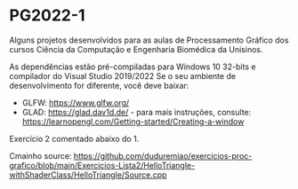 # PG2022-1
Alguns projetos desenvolvidos para as aulas de Processamento Gráfico dos cursos Ciência da Computação e Engenharia Biomédica da Unisinos.

As dependências estão pré-compiladas para Windows 10 32-bits e compilador do Visual Studio 2019/2022
Se o seu ambiente de desenvolvimento for diferente, você deve baixar:

- GLFW: https://www.glfw.org/
- GLAD: https://glad.dav1d.de/ - para mais instruções, consulte: https://learnopengl.com/Getting-started/Creating-a-window

Exercício 2 comentado abaixo do 1.

Cmainho source:
https://github.com/duduremiao/exercicios-proc-grafico/blob/main/Exercicios-Lista2/HelloTriangle-withShaderClass/HelloTriangle/Source.cpp
